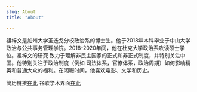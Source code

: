 ```yaml
---
slug: About
title: "About"

---
```


祖梓文是加州大学圣迭戈分校政治系的博士生。他于2018年本科毕业于中山大学政治与公共事务管理学院。2018-2020年间，他在杜克大学政治系攻读硕士学位。祖梓文的研究 致力于理解非民主国家的正式和非正式制度，并特别关注中国。他特别关注于政治制度（例如 司法体系，官僚体系，政治周期）如何影响精英和普通大众的福利。在闲暇时间，他喜欢电影、文学和历史。


简历链接[在此](https://www.dropbox.com/sh/o60yszbj4f1z1xi/AACw49pw2VTO35_ahbOFO-Yoa?dl=0)   谷歌学术界面[在此](https://scholar.google.com.hk/citations?user=XpVWmF8AAAAJ&hl=zh-CN&oi=ao)



